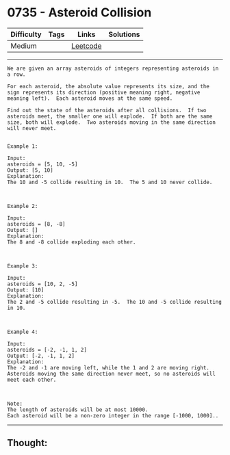 # 0735 - Asteroid Collision

Difficulty  | Tags | Links | Solutions
----------- | ---- | ----- | -----
Medium |  | [Leetcode](https://leetcode.com/problems/asteroid-collision/description/) |


-----------

```
We are given an array asteroids of integers representing asteroids in a row.

For each asteroid, the absolute value represents its size, and the sign represents its direction (positive meaning right, negative meaning left).  Each asteroid moves at the same speed.

Find out the state of the asteroids after all collisions.  If two asteroids meet, the smaller one will explode.  If both are the same size, both will explode.  Two asteroids moving in the same direction will never meet.


Example 1:

Input: 
asteroids = [5, 10, -5]
Output: [5, 10]
Explanation: 
The 10 and -5 collide resulting in 10.  The 5 and 10 never collide.



Example 2:

Input: 
asteroids = [8, -8]
Output: []
Explanation: 
The 8 and -8 collide exploding each other.



Example 3:

Input: 
asteroids = [10, 2, -5]
Output: [10]
Explanation: 
The 2 and -5 collide resulting in -5.  The 10 and -5 collide resulting in 10.



Example 4:

Input: 
asteroids = [-2, -1, 1, 2]
Output: [-2, -1, 1, 2]
Explanation: 
The -2 and -1 are moving left, while the 1 and 2 are moving right.
Asteroids moving the same direction never meet, so no asteroids will meet each other.



Note:
The length of asteroids will be at most 10000.
Each asteroid will be a non-zero integer in the range [-1000, 1000]..
```

-----------

## Thought:
